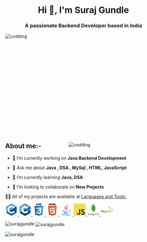 <h1 align="center">Hi 👋, I'm Suraj Gundle</h1>
<h3 align="center">A passionate Backend Developer based in India</h3>

 <img align="right"  alt="codding" width="100%" height="350"  src="https://user-images.githubusercontent.com/103949801/204467455-5bfa7257-0da5-49fb-a826-2308b738faa6.gif">


  <img align="right"  alt="codding" width="300" margin-top="50" src="https://cdn.dribbble.com/users/1162077/screenshots/3848914/programmer.gif">
 
 ## About me:-
 

- 🔭 I’m currently working on **Java Backend Development**

- 💬 Ask me about **Java , DSA , MySql , HTML, JavaScript**

- 🌱 I’m currently learning **Java, DSA**

- 👯 I’m looking to collaborate on **New Projects**

<!-- - 👨‍💻 All of my projects are available at [https://surajgundle.github.io/](https://surajgundle.github.io/) -->

<p>👨‍💻 All of my projects are available at <a href="https://surajgundle.github.io/" target="_blank>Portfolio</a>.</p>

<p>📫 How to reach me <a href="surajgundle35@gmail.com" target="_blank> surajgundle35@gmail.com</a>.</p>

<!-- - 📫 How to reach me **surajgundle35@gmail.com** -->




<h3 align="left">Languages and Tools:</h3>

<p align="left"> <a href="https://www.cprogramming.com/" target="_blank" rel="noreferrer"> <img src="https://raw.githubusercontent.com/devicons/devicon/master/icons/c/c-original.svg" alt="c" width="40" height="40"/> </a> <a href="https://www.w3schools.com/cpp/" target="_blank" rel="noreferrer"> <img src="https://raw.githubusercontent.com/devicons/devicon/master/icons/cplusplus/cplusplus-original.svg" alt="cplusplus" width="40" height="40"/> </a> <a href="https://www.w3schools.com/css/" target="_blank" rel="noreferrer"> <img src="https://raw.githubusercontent.com/devicons/devicon/master/icons/css3/css3-original-wordmark.svg" alt="css3" width="40" height="40"/> </a> <a href="https://www.w3.org/html/" target="_blank" rel="noreferrer"> <img src="https://raw.githubusercontent.com/devicons/devicon/master/icons/html5/html5-original-wordmark.svg" alt="html5" width="40" height="40"/> </a> <a href="https://www.java.com" target="_blank" rel="noreferrer"> <img src="https://raw.githubusercontent.com/devicons/devicon/master/icons/java/java-original.svg" alt="java" width="40" height="40"/> </a> <a href="https://developer.mozilla.org/en-US/docs/Web/JavaScript" target="_blank" rel="noreferrer"> <img src="https://raw.githubusercontent.com/devicons/devicon/master/icons/javascript/javascript-original.svg" alt="javascript" width="40" height="40"/> </a> <a href="https://www.mongodb.com/" target="_blank" rel="noreferrer"> <img src="https://raw.githubusercontent.com/devicons/devicon/master/icons/mongodb/mongodb-original-wordmark.svg" alt="mongodb" width="40" height="40"/> </a> <a href="https://www.mysql.com/" target="_blank" rel="noreferrer"> <img src="https://raw.githubusercontent.com/devicons/devicon/master/icons/mysql/mysql-original-wordmark.svg" alt="mysql" width="40" height="40"/> </a> </p>

<p><img align="left" src="https://github-readme-stats.vercel.app/api/top-langs?username=surajgundle&show_icons=true&locale=en&layout=compact" alt="surajgundle" /></p>

<p>&nbsp;<img align="center" src="https://github-readme-stats.vercel.app/api?username=surajgundle&show_icons=true&locale=en" alt="surajgundle" /></p>

<p><img align="center" src="https://github-readme-streak-stats.herokuapp.com/?user=surajgundle&" alt="surajgundle" /></p>
